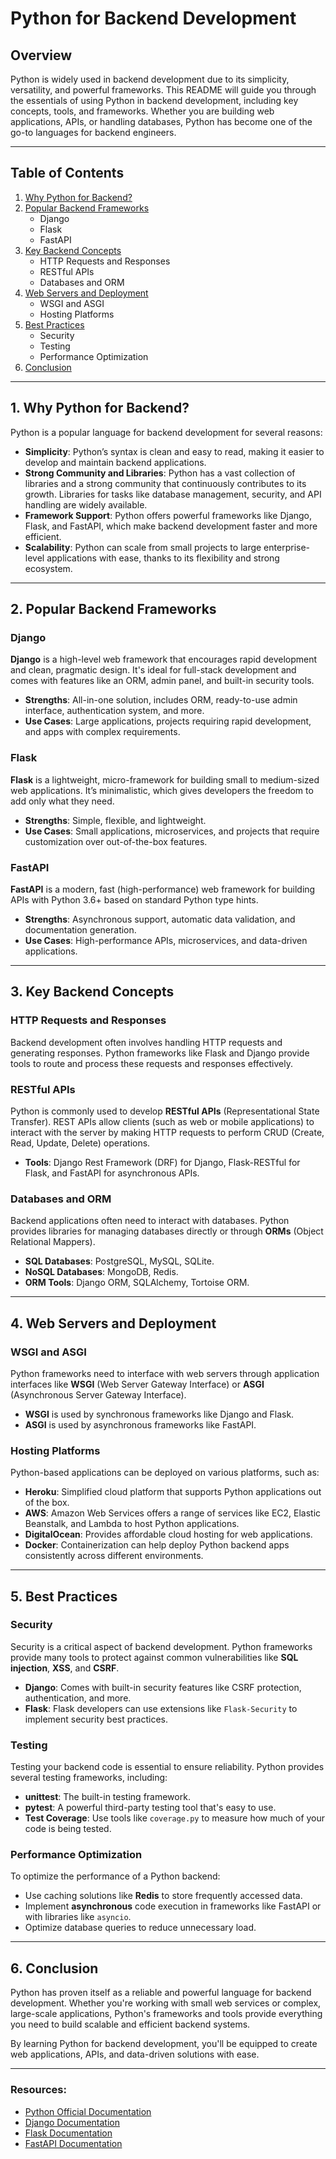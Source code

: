 # Python for Backend Development

## Overview

Python is widely used in backend development due to its simplicity, versatility, and powerful frameworks. This README will guide you through the essentials of using Python in backend development, including key concepts, tools, and frameworks. Whether you are building web applications, APIs, or handling databases, Python has become one of the go-to languages for backend engineers.

---

## Table of Contents
1. [Why Python for Backend?](#why-python-for-backend)
2. [Popular Backend Frameworks](#popular-backend-frameworks)
   - Django
   - Flask
   - FastAPI
3. [Key Backend Concepts](#key-backend-concepts)
   - HTTP Requests and Responses
   - RESTful APIs
   - Databases and ORM
4. [Web Servers and Deployment](#web-servers-and-deployment)
   - WSGI and ASGI
   - Hosting Platforms
5. [Best Practices](#best-practices)
   - Security
   - Testing
   - Performance Optimization
6. [Conclusion](#conclusion)

---

## 1. Why Python for Backend?

Python is a popular language for backend development for several reasons:

- **Simplicity**: Python’s syntax is clean and easy to read, making it easier to develop and maintain backend applications.
- **Strong Community and Libraries**: Python has a vast collection of libraries and a strong community that continuously contributes to its growth. Libraries for tasks like database management, security, and API handling are widely available.
- **Framework Support**: Python offers powerful frameworks like Django, Flask, and FastAPI, which make backend development faster and more efficient.
- **Scalability**: Python can scale from small projects to large enterprise-level applications with ease, thanks to its flexibility and strong ecosystem.

---

## 2. Popular Backend Frameworks

### Django
**Django** is a high-level web framework that encourages rapid development and clean, pragmatic design. It's ideal for full-stack development and comes with features like an ORM, admin panel, and built-in security tools.

- **Strengths**: All-in-one solution, includes ORM, ready-to-use admin interface, authentication system, and more.
- **Use Cases**: Large applications, projects requiring rapid development, and apps with complex requirements.

### Flask
**Flask** is a lightweight, micro-framework for building small to medium-sized web applications. It’s minimalistic, which gives developers the freedom to add only what they need.

- **Strengths**: Simple, flexible, and lightweight.
- **Use Cases**: Small applications, microservices, and projects that require customization over out-of-the-box features.

### FastAPI
**FastAPI** is a modern, fast (high-performance) web framework for building APIs with Python 3.6+ based on standard Python type hints.

- **Strengths**: Asynchronous support, automatic data validation, and documentation generation.
- **Use Cases**: High-performance APIs, microservices, and data-driven applications.

---

## 3. Key Backend Concepts

### HTTP Requests and Responses
Backend development often involves handling HTTP requests and generating responses. Python frameworks like Flask and Django provide tools to route and process these requests and responses effectively.

### RESTful APIs
Python is commonly used to develop **RESTful APIs** (Representational State Transfer). REST APIs allow clients (such as web or mobile applications) to interact with the server by making HTTP requests to perform CRUD (Create, Read, Update, Delete) operations.

- **Tools**: Django Rest Framework (DRF) for Django, Flask-RESTful for Flask, and FastAPI for asynchronous APIs.

### Databases and ORM
Backend applications often need to interact with databases. Python provides libraries for managing databases directly or through **ORMs** (Object Relational Mappers).

- **SQL Databases**: PostgreSQL, MySQL, SQLite.
- **NoSQL Databases**: MongoDB, Redis.
- **ORM Tools**: Django ORM, SQLAlchemy, Tortoise ORM.

---

## 4. Web Servers and Deployment

### WSGI and ASGI
Python frameworks need to interface with web servers through application interfaces like **WSGI** (Web Server Gateway Interface) or **ASGI** (Asynchronous Server Gateway Interface).

- **WSGI** is used by synchronous frameworks like Django and Flask.
- **ASGI** is used by asynchronous frameworks like FastAPI.

### Hosting Platforms
Python-based applications can be deployed on various platforms, such as:

- **Heroku**: Simplified cloud platform that supports Python applications out of the box.
- **AWS**: Amazon Web Services offers a range of services like EC2, Elastic Beanstalk, and Lambda to host Python applications.
- **DigitalOcean**: Provides affordable cloud hosting for web applications.
- **Docker**: Containerization can help deploy Python backend apps consistently across different environments.

---

## 5. Best Practices

### Security
Security is a critical aspect of backend development. Python frameworks provide many tools to protect against common vulnerabilities like **SQL injection**, **XSS**, and **CSRF**.

- **Django**: Comes with built-in security features like CSRF protection, authentication, and more.
- **Flask**: Flask developers can use extensions like `Flask-Security` to implement security best practices.

### Testing
Testing your backend code is essential to ensure reliability. Python provides several testing frameworks, including:

- **unittest**: The built-in testing framework.
- **pytest**: A powerful third-party testing tool that's easy to use.
- **Test Coverage**: Use tools like `coverage.py` to measure how much of your code is being tested.

### Performance Optimization
To optimize the performance of a Python backend:
- Use caching solutions like **Redis** to store frequently accessed data.
- Implement **asynchronous** code execution in frameworks like FastAPI or with libraries like `asyncio`.
- Optimize database queries to reduce unnecessary load.

---

## 6. Conclusion

Python has proven itself as a reliable and powerful language for backend development. Whether you're working with small web services or complex, large-scale applications, Python's frameworks and tools provide everything you need to build scalable and efficient backend systems.

By learning Python for backend development, you'll be equipped to create web applications, APIs, and data-driven solutions with ease.

---

### Resources:
- [Python Official Documentation](https://docs.python.org/)
- [Django Documentation](https://docs.djangoproject.com/)
- [Flask Documentation](https://flask.palletsprojects.com/)
- [FastAPI Documentation](https://fastapi.tiangolo.com/)
